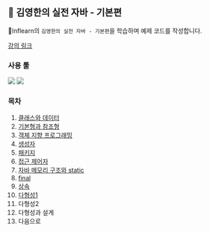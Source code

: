 ## 📖 김영한의 실전 자바 - 기본편

🍃Inflearn의 `김영한의 실전 자바 - 기본편`을 학습하며 예제 코드를 작성합니다.

[강의 링크](https://www.inflearn.com/course/%EA%B9%80%EC%98%81%ED%95%9C%EC%9D%98-%EC%8B%A4%EC%A0%84-%EC%9E%90%EB%B0%94-%EA%B8%B0%EB%B3%B8%ED%8E%B8#)

### 사용 툴
<img src="https://img.shields.io/badge/Java-007396?style=flat-square&logo=openjdk&logoColor=white"/> <img src="https://img.shields.io/badge/Eclipse IDE-2C2255?style=flat-square&logo=eclipseide&logoColor=white">

### 목차

1. [클래스와 데이터](https://github.com/ucream-sh/java-basic/tree/master/01_Class)
2. [기본형과 참조형](https://github.com/ucream-sh/java-basic/tree/master/02_Primitive_type_and_Reference_type)
3. [객체 지향 프로그래밍](https://github.com/clare-u/java-basic/tree/master/03_Object-Oriented-Programming)
4. [생성자](https://github.com/clare-u/java-basic/tree/master/04_Constructor)
5. [패키지](https://github.com/clare-u/java-basic/tree/master/05_Package)
6. [접근 제어자](https://github.com/clare-u/java-basic/tree/master/06_Access-Modifier)
7. [자바 메모리 구조와 static](https://github.com/clare-u/java-basic/tree/master/07_Static)
8. [final](https://github.com/clare-u/java-basic/tree/master/08_Final)
9. [상속](https://github.com/clare-u/java-basic/tree/master/09_Extends)
10. [다형성1](https://github.com/clare-u/java-basic/tree/master/10_Polymorphism1)
11. 다형성2
12. 다형성과 설계
13. 다음으로